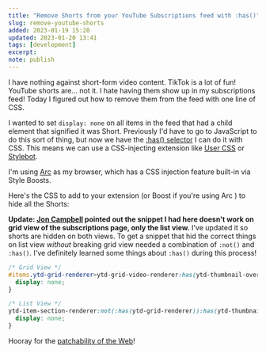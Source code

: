 ```yaml
---
title: "Remove Shorts from your YouTube Subscriptions feed with :has()"
slug: remove-youtube-shorts
added: 2023-01-19 15:28
updated: 2023-01-20 13:41
tags: [development]
excerpt: 
note: publish
---
```


I have nothing against short-form video content. TikTok is a lot of fun! YouTube shorts are... not it. I hate having them show up in my subscriptions feed! Today I figured out how to remove them from the feed with one line of CSS.

I wanted to set `display: none` on all items in the feed that had a child element that signified it was Short. Previously I'd have to go to JavaScript to do this sort of thing, but now we have the [:has() selector](https://developer.mozilla.org/en-US/docs/Web/CSS/:has) I can do it with CSS. This means we can use a CSS-injecting extension like [User CSS](https://chrome.google.com/webstore/detail/user-css/okpjlejfhacmgjkmknjhadmkdbcldfcb?hl=en) or [Stylebot](https://chrome.google.com/webstore/detail/stylebot/oiaejidbmkiecgbjeifoejpgmdaleoha?hl=en).

I'm using [Arc](https://arc.net/) as my browser, which has a CSS injection feature built-in via Style Boosts. 

Here's the CSS to add to your extension (or Boost if you're using Arc ) to hide all the Shorts:

**Update: [Jon Campbell](https://fosstodon.org/@healsdata/109719116763728009) pointed out the snippet I had here doesn't work on grid view of the subscriptions page, only the list view.** I've updated it so shorts are hidden on both views. To get a snippet that hid the correct things on list view *without* breaking grid view needed a combination of `:not()` and `:has()`. I've definitely learned some things about `:has()` during this process!

```css
/* Grid View */
#items.ytd-grid-renderer>ytd-grid-video-renderer:has(ytd-thumbnail-overlay-time-status-renderer[overlay-style="SHORTS"]) {
  display: none;
}

/* List View */
ytd-item-section-renderer:not(:has(ytd-grid-renderer)):has(ytd-thumbnail-overlay-time-status-renderer[overlay-style="SHORTS"]) {
  display: none; 
} 

```

Hooray for the [patchability of the Web](https://daverupert.com/2022/09/patchability-of-the-open-web/)!